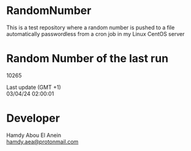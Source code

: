 # RandomNumber    
This is a test repository where a random number is pushed to a file automatically passwordless from a cron job in my Linux CentOS server    
# Random Number of the last run   
10265
      
Last update (GMT +1)    
03/04/24 02:00:01
# Developer    
Hamdy Abou El Anein   
hamdy.aea@protonmail.com
